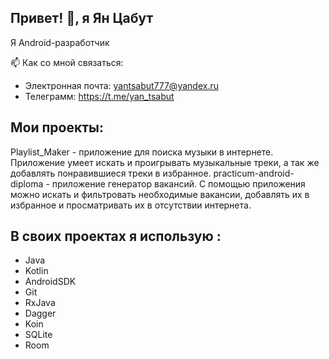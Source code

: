 ## Привет! 👋, я Ян Цабут

Я Android-разработчик

📫 Как со мной связаться:

- Электронная почта: yantsabut777@yandex.ru
- Телеграмм: https://t.me/yan_tsabut

## Мои проекты: 

Playlist_Maker - приложение для поиска музыки в интернете. Приложение умеет искать и проигрывать музыкальные треки, а так же добавлять понравившиеся треки в избранное.
practicum-android-diploma - приложение генератор вакансий. С помощью приложения можно искать и фильтровать необходимые вакансии, добавлять их в избранное и просматривать их в отсутствии интернета.

## В своих проектах я использую :
 - Java
 - Kotlin
 - AndroidSDK
 - Git
 - RxJava
 - Dagger
 - Koin
 - SQLite
 - Room

<!--
**yantsabut/yantsabut** is a ✨ _special_ ✨ repository because its `README.md` (this file) appears on your GitHub profile.

Here are some ideas to get you started:

- 🔭 I’m currently working on ...
- 🌱 I’m currently learning ...
- 👯 I’m looking to collaborate on ...
- 🤔 I’m looking for help with ...
- 💬 Ask me about ...
- 📫 How to reach me: ...
- 😄 Pronouns: ...
- ⚡ Fun fact: ...
-->
